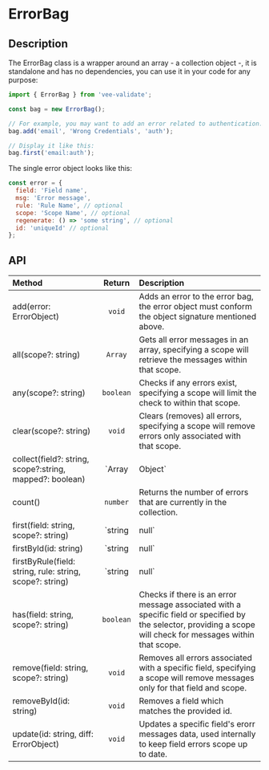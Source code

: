 # ErrorBag

## Description

The ErrorBag class is a wrapper around an array - a collection object -, it is standalone and has no dependencies, you can use it in your code for any purpose:

```js
import { ErrorBag } from 'vee-validate';

const bag = new ErrorBag();

// For example, you may want to add an error related to authentication:
bag.add('email', 'Wrong Credentials', 'auth');

// Display it like this:
bag.first('email:auth');
```

The single error object looks like this:

```js
const error = {
  field: 'Field name',
  msg: 'Error message',
  rule: 'Rule Name', // optional
  scope: 'Scope Name', // optional
  regenerate: () => 'some string', // optional
  id: 'uniqueId' // optional
};
```

## API

|Method|Return|Description|
|:---|:---:|:----|
| add(error: ErrorObject) | `void` | Adds an error to the error bag, the error object must conform the object signature mentioned above.|
| all(scope?: string) | `Array` | Gets all error messages in an array, specifying a scope will retrieve the messages within that scope.|
| any(scope?: string) | `boolean` | Checks if any errors exist, specifying a scope will limit the check to within that scope.|
| clear(scope?: string) | `void` |Clears (removes) all errors, specifying a scope will remove errors only associated with that scope.|
| collect(field?: string, scope?:string, mapped?: boolean) | `Array|Object` | Collects errors associated with a specific field. Not passing the field name will group all errors by field name instead. Specifying a scope will limit the collecting behavior to a specific scope. You can optionally specify if the errors objects should be mapped to error messages or not, providing false will return objects containing the full information about the error.|
| count() | `number` | Returns the number of errors that are currently in the collection.|
| first(field: string, scope?: string) | `string|null` |Returns the first error message associated with a specific field or specified by the selector, providing a scope will look for messages within that scope.|
| firstById(id: string) |`string|null` |Returns the first error message for a field with the given id.|
| firstByRule(field: string, rule: string, scope?: string)| `string|null` |Returns the first error message associated with a specific field and rule, providing a scope will look for messages within that scope.|
| has(field: string, scope?: string) | `boolean` |Checks if there is an error message associated with a specific field or specified by the selector, providing a scope will check for messages within that scope.|
| remove(field: string, scope?: string) | `void`| Removes all errors associated with a specific field, specifying a scope will remove messages only for that field and scope.|
| removeById(id: string) | `void` | Removes a field which matches the provided id.
| update(id: string, diff: ErrorObject) | `void` | Updates a specific field's erorr messages data, used internally to keep field errors scope up to date.|

